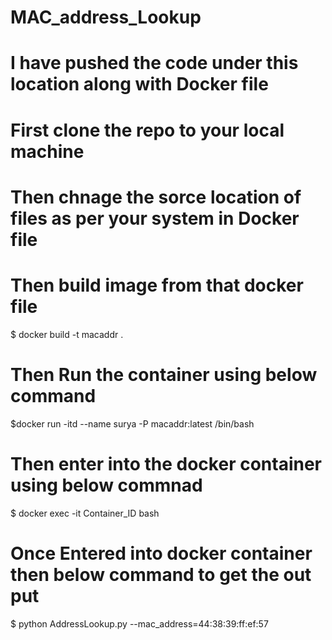# MAC_address_Lookup
# I have pushed the code under this location along with Docker file
# First clone the repo to your local machine
# Then chnage the sorce location of files as per your system in Docker file
# Then build image from that docker file
$ docker build -t macaddr .

# Then Run the container using below command
$docker run -itd --name surya -P macaddr:latest /bin/bash

# Then enter into the docker container using below commnad
$ docker exec -it Container_ID bash
# Once Entered into docker container then below command to get the out put
$ python AddressLookup.py --mac_address=44:38:39:ff:ef:57
